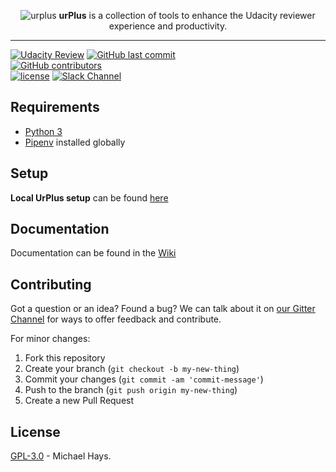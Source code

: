 <p align="center">
  <img src="https://i.imgur.com/ZYuvroM.png" alt="urplus">
  <b>urPlus</b> is a collection of tools to enhance the Udacity reviewer experience and productivity.
  <hr>
</p>


[![Udacity Review](https://img.shields.io/badge/udacity-reviewer-blue.svg)](https://mentor-dashboard.udacity.com/)
[![GitHub last commit](https://img.shields.io/github/last-commit/blurdylan/urplus.svg)](https://github.com/blurdylan/urplus)  
[![GitHub contributors](https://img.shields.io/github/contributors/blurdylan/urplus.svg)](github.com/blurdylan/urplus)  
[![license](https://img.shields.io/github/license/blurdylan/urplus.svg)](https://github.com/blurdylan/urplus)
[![Slack Channel](https://img.shields.io/badge/Chat-On--Gitter-blue.svg?logo=gitter)](https://gitter.im/urplus-tools/)

## Requirements
* [Python 3](https://www.python.org/downloads/)
* [Pipenv](https://github.com/pypa/pipenv) installed globally

## Setup
**Local UrPlus setup** can be found [here](https://github.com/blurdylan/urplus/wiki/Local-Setup)

## Documentation
Documentation can be found in the [Wiki](https://github.com/blurdylan/urplus/wiki)

## Contributing
Got a question or an idea? Found a bug? We can talk about it on [our Gitter Channel](https://gitter.im/urplus-tools/) for ways to offer feedback and contribute.

For minor changes:

1. Fork this repository
1. Create your branch (`git checkout -b my-new-thing`)
1. Commit your changes (`git commit -am 'commit-message'`)
1. Push to the branch (`git push origin my-new-thing`)
1. Create a new Pull Request

## License

[GPL-3.0](LICENSE) - Michael Hays.
